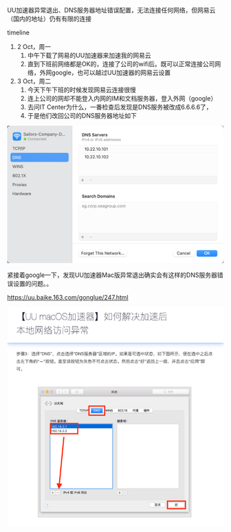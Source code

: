 

UU加速器异常退出、DNS服务器地址错误配置，无法连接任何网络，但网易云（国内的地址）仍有有限的连接



timeline

1. 2 Oct，周一
   1. 中午下载了网易的UU加速器来加速我的网易云
   2. 直到下班前网络都是OK的，连接了公司的wifi后。既可以正常连接公司网络，外网google，也可以越过UU加速器的网易云设置
2. 3 Oct，周二
   1. 今天下午下班的时候发现网易云连接很慢
   2. 连上公司的网却不能登入内网的IM和文档服务器，登入外网（google）
   3. 去问IT Center为什么，一番检查后发现是DNS服务被改成6.6.6.6了，
   4. 于是他们改回公司的DNS服务器地址如下

![image-20231003145403015](DNS服务器与UU加速器.assets/image-20231003145403015.png)







紧接着google一下，发现UU加速器Mac版异常退出确实会有这样的DNS服务器错误设置的问题。。

https://uu.baike.163.com/gonglue/247.html

![image-20231003145500750](DNS服务器与UU加速器.assets/image-20231003145500750.png)